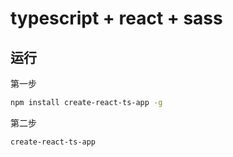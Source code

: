 # typescript + react + sass

## 运行

第一步

```bash
npm install create-react-ts-app -g
```

第二步

```bash
create-react-ts-app
```

